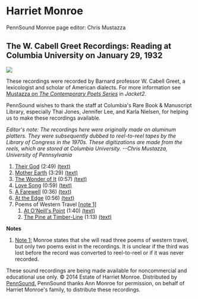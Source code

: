 Harriet Monroe
==============

PennSound Monroe page editor: Chris Mustazza

The W. Cabell Greet Recordings: Reading at Columbia University on January 29, 1932
----------------------------------------------------------------------------------

[![](images/Harriet_Monroe_1920.jpg)](images/Lindsay/aluminum-platter-large.jpg)

These recordings were recorded by Barnard professor W. Cabell Greet, a lexicologist and scholar of American dialects. For more information see [Mustazza on *The Contemporary Poets Series*](https://jacket2.org/article/provenance-report) in *Jacket2*.  
  
PennSound wishes to thank the staff at Columbia's Rare Book & Manuscript Library, especially Thai Jones, Jennifer Lee, and Karla Nielsen, for helping us to make these recordings available.  
  
*Editor's note: The recordings here were originally made on aluminum platters. They were subsequently dubbed to reel-to-reel tapes by the Library of Congress in the 1970s. These digitizations are made from the reels, which are stored at Columbia University. --Chris Mustazza, University of Pennsylvania*

1.  [Their God](http://media.sas.upenn.edu/pennsound/authors/Monroe-Harriet/Monroe-Harriet_01_233A_Their-God_WC-Greet-Recordings_New-York_1932.mp3) (2:49) [(text)](http://www.poetryfoundation.org/poetrymagazine/browse/23/6#!/20574436/0)
2.  [Mother Earth](http://media.sas.upenn.edu/pennsound/authors/Monroe-Harriet/Monroe-Harriet_02_233B_Mother-Earth_WC-Greet-Recordings_New-York_1932.mp3) (3:29) [(text)](http://www.poetryfoundation.org/poetrymagazine/browse/2/1#!/20569748/0)
3.  [The Wonder of It](http://media.sas.upenn.edu/pennsound/authors/Monroe-Harriet/Monroe-Harriet_03_234A_The-Wonder-of-It_WC-Greet-Recordings_New-York_1932.mp3) (0:57) [(text)](http://www.poetryfoundation.org/poetrymagazine/browse/4/6#!/20570150)
4.  [Love Song](http://media.sas.upenn.edu/pennsound/authors/Monroe-Harriet/Monroe-Harriet_04_234A_Love-Song_WC-Greet-Recordings_New-York_1932.mp3) (0:59) [(text)](http://www.bartleby.com/265/254.html)
5.  [A Farewell](http://media.sas.upenn.edu/pennsound/authors/Monroe-Harriet/Monroe-Harriet_05_234A_A-Farewell_WC-Greet-Recordings_New-York_1932.mp3) (0:36) [(text)](http://www.poetryfoundation.org/poem/181951)
6.  [At the Edge](http://media.sas.upenn.edu/pennsound/authors/Monroe-Harriet/Monroe-Harriet_06_234A_At-The-Edge_WC-Greet-Recordings_New-York_1932.mp3) (0:56) [(text)](http://www.poetryfoundation.org/poetrymagazine/browse/39/4#!/20578355)
7.  Poems of Western Travel [\[note 1\]](#travel)
    1.  [At O'Neill's Point](http://media.sas.upenn.edu/pennsound/authors/Monroe-Harriet/Monroe-Harriet_07_234B_At-ONeills_Point_WC-Greet-Recordings_New-York_1932.mp3) (1:40) [(text)](http://www.poetryfoundation.org/poetrymagazine/browse/20/4#!/20573651)
    2.  [The Pine at Timber-Line](http://media.sas.upenn.edu/pennsound/authors/Monroe-Harriet/Monroe-Harriet_08_234B_The-Pine-at-Timberline_WC-Greet-Recordings_New-York_1932.mp3) (1:13) [(text)](http://www.poetryfoundation.org/poetrymagazine/browse/6/5#!/20570476)

  
**Notes**

1.  [Note 1:](#travel-ref) Monroe states that she will read three poems of western travel, but only two poems exist in the recordings. It is unclear if the third was lost before the record was converted to reel-to-reel or if it was never recorded.

  

These sound recordings are being made available for noncommercial and educational use only. © 2014 Estate of Harriet Monroe. Distributed by [PennSound.](http://writing.upenn.edu/pennsound) PennSound thanks Ann Monroe for permission, on behalf of Harriet Monroe's family, to distribute these recordings.
